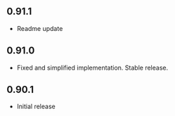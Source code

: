 ## 0.91.1

* Readme update

## 0.91.0

* Fixed and simplified implementation. Stable release.

## 0.90.1

* Initial release
